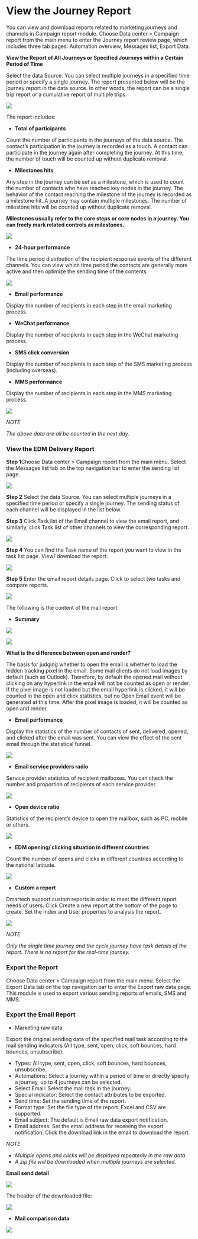 # View the Journey Report

You can view and download reports related to marketing journeys and channels in Campaign report module. Choose Data center > Campaign report from the main menu to enter the Journey report review page, which includes three tab pages: Automation overview, Messages list, Export Data.

**View the Report of All Journeys or Specified Journeys within a Certain Period of Time**

&#x20;Select the data Source. You can select multiple journeys in a specified time period or specify a single journey. The report presented below will be the journey report in the data source. In other words, the report can be a single trip report or a cumulative report of multiple trips.

![](<../.gitbook/assets/image (535).png>)

The report includes:&#x20;

* **Total of participants**&#x20;

Count the number of participants in the journeys of the data source. The contact’s participation in the journey is recorded as a touch. A contact can participate in the journey again after completing the journey. At this time, the number of touch will be counted up without duplicate removal.&#x20;

* **Milestones hits**

&#x20;Any step in the journey can be set as a milestone, which is used to count the number of contacts who have reached key nodes in the journey. The behavior of the contact reaching the milestone of the journey is recorded as a milestone hit. A journey may contain multiple milestones. The number of milestone hits will be counted up without duplicate removal.&#x20;

**Milestones usually refer to the core steps or core nodes in a journey. You can freely mark related controls as milestones.**

![](<../.gitbook/assets/image (519).png>)

* **24-hour performance**

The time period distribution of the recipient response events of the different channels. You can view which time period the contacts are generally more active and then optimize the sending time of the contents.

![](<../.gitbook/assets/image (506).png>)

* **Email performance**&#x20;

Display the number of recipients in each step in the email marketing process.&#x20;

* **WeChat performance**&#x20;

Display the number of recipients in each step in the WeChat marketing process.&#x20;

* **SMS click conversion**

Display the number of recipients in each step of the SMS marketing process (including overseas).&#x20;

* **MMS performance**&#x20;

Display the number of recipients in each step in the MMS marketing process.

![](<../.gitbook/assets/image (497).png>)

_NOTE_&#x20;

_The above data are all be counted in the next day._

### View the EDM Delivery Report

**Step 1**Choose Data center > Campaign report from the main menu. Select the Messages list tab on the top navigation bar to enter the sending list page.

![](<../.gitbook/assets/image (503).png>)

**Step 2** Select the data Source. You can select multiple journeys in a specified time period or specify a single journey. The sending status of each channel will be displayed in the list below.

**Step 3** Click Task list of the Email channel to view the email report, and similarly, click Task list of other channels to view the corresponding report.

![](<../.gitbook/assets/image (508).png>)

**Step 4**  You can find the Task name of the report you want to view in the task list page. View/ download the report.

![](<../.gitbook/assets/image (564).png>)

**Step 5** Enter the email report details page. Click to select two tasks and compare reports.

![](<../.gitbook/assets/image (512).png>)

The following is the content of the mail report:&#x20;

* **Summary**

![](<../.gitbook/assets/image (507).png>)

![](<../.gitbook/assets/image (551).png>)

**What is the difference between open and render?**&#x20;

The basis for judging whether to open the email is whether to load the hidden tracking pixel in the email. Some mail clients do not load images by default (such as Outlook). Therefore, by default the opened mail without clicking on any hyperlink in the email will not be counted as open or render. If the pixel image is not loaded but the email hyperlink is clicked, it will be counted in the open and click statistics, but no Open Email event will be generated at this time. After the pixel image is loaded, it will be counted as open and render.&#x20;

* **Email performance**&#x20;

Display the statistics of the number of contacts of sent, delivered, opened, and clicked after the email was sent. You can view the effect of the sent email through the statistical funnel.

![](<../.gitbook/assets/image (545).png>)

* **Email service providers radio**&#x20;

Service provider statistics of recipient mailboxes. You can check the number and proportion of recipients of each service provider.

![](<../.gitbook/assets/image (558).png>)

* **Open device ratio**&#x20;

Statistics of the recipient’s device to open the mailbox, such as PC, mobile or others.

![](<../.gitbook/assets/image (514).png>)

* **EDM opening/ clicking situation in different countries**

&#x20;Count the number of opens and clicks in different countries according to the national latitude.

![](<../.gitbook/assets/image (534).png>)

* **Custom a report**

Dmartech support custom reports in order to meet the different report needs of users. Click Create a new report at the bottom of the page to create. Set the Index and User properties to analysis the report.

![](<../.gitbook/assets/image (524).png>)

_NOTE_&#x20;

_Only the single time journey and the cycle journey have task details of the report. There is no report for the real-time journey._

### **Export the Report**&#x20;

Choose Data center > Campaign report from the main menu. Select the Export Data tab on the top navigation bar to enter the Export raw data page. This module is used to export various sending reports of emails, SMS and MMS.&#x20;

### **Export the Email Report**&#x20;

* Marketing raw data&#x20;

Export the original sending data of the specified mail task according to the mail sending indicators (All type, sent, open, click, soft bounces, hard bounces, unsubscribe).&#x20;



* Types: All type, sent, open, click, soft bounces, hard bounces, unsubscribe.&#x20;
* Automations: Select a journey within a period of time or directly specify a journey, up to 4 journeys can be selected.&#x20;
* Select Email: Select the mail task in the journey.&#x20;
* Special indicator: Select the contact attributes to be exported.&#x20;
* Send time: Set the sending time of the report.&#x20;
* Format type: Set the file type of the report. Excel and CSV are supported.&#x20;
* Email subject: The default is Email raw data export notification.&#x20;
* Email address: Set the email address for receiving the export notification. Click the download link in the email to download the report.

_NOTE_&#x20;

* _Multiple opens and clicks will be displayed repeatedly in the raw data._&#x20;
* _A zip file will be downloaded when multiple journeys are selected._

**Email send detail**

![](<../.gitbook/assets/image (642) (1).png>)

The header of the downloaded file:

![](<../.gitbook/assets/image (502).png>)

* **Mail comparison data**

![](<../.gitbook/assets/image (641).png>)

